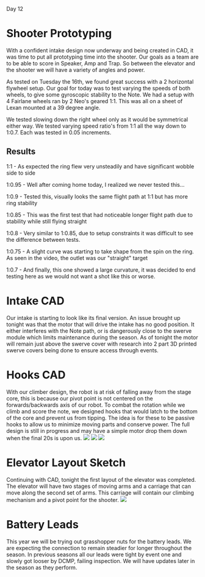 Day 12
# Shooter Prototyping
With a  confident intake design now underway and being created in CAD, it was time to put all prototyping time into the shooter. Our goals as a team are to be able to score in Speaker, Amp and Trap. So between the elevator and the shooter we will have a variety of angles and power. 

As tested on Tuesday the 16th, we found great success with a 2 horizontal flywheel setup. Our goal for today was to test varying the speeds of both wheels, to give some gyroscopic stability to the Note. We had a setup with 4 Fairlane wheels ran by 2 Neo's geared 1:1. This was all on a sheet of Lexan mounted at a 39 degree angle. 

We tested slowing down the right wheel only as it would be symmetrical either way. We tested varying speed ratio's from 1:1 all the way down to 1:0.7. Each was tested in 0.05 increments. 

## Results
1:1 - As expected the ring flew very unsteadily and have significant wobble side to side

1:0.95 - Well after coming home today, I realized we never tested this...

1:0.9 - Tested this, visually looks the same flight path at 1:1 but has more ring stability

1:0.85 - This was the first test that had noticeable longer flight path due to stability while still flying straight

1:0.8 - Very similar to 1:0.85, due to setup constraints it was difficult to see the difference between tests.

1:0.75 - A slight curve was starting to take shape from the spin on the ring. As seen in the video, the outlet was our "straight" target

1:0.7 - And finally, this one showed a large curvature, it was decided to end testing here as we would not want a shot like this or worse.

# Intake CAD
Our intake is starting to look like its final version. An issue brought up tonight was that the motor that will drive the intake has no good position. It either interferes with the Note path, or is dangerously close to the swerve module which limits maintenance during the season. As of tonight the motor will remain just above the swerve cover with research into 2 part 3D printed swerve covers being done to ensure access through events. 

# Hooks CAD
With our climber design, the robot is at risk of falling away from the stage core, this is because our pivot point is not centered on the forwards/backwards axis of our robot. To combat the rotation while we climb and score the note, we designed hooks that would latch to the bottom of the core and prevent us from tipping. The idea is for these to be passive hooks to allow us to minimize moving parts and conserve power. The full design is still in progress and may have a simple motor drop them down when the final 20s is upon us. 
![](https://i.imgur.com/xGi3wf8.png)
![](https://i.imgur.com/ysX3w7E.png)
![](https://i.imgur.com/ivGicgt.png)

# Elevator Layout Sketch
Continuing with CAD, tonight the first layout of the elevator was completed. The elevator will have two stages of moving arms and a carriage that can move along the second set of arms. This carriage will contain our climbing mechanism and a pivot point for the shooter. 
![](https://i.imgur.com/wJDOIK6.png)

# Battery Leads
This year we will be trying out grasshopper nuts for the battery leads. We are expecting the connection to remain steadier for longer throughout the season. In previous seasons all our leads were tight by event one and slowly got looser by DCMP, failing inspection. We will have updates later in the season as they perform.